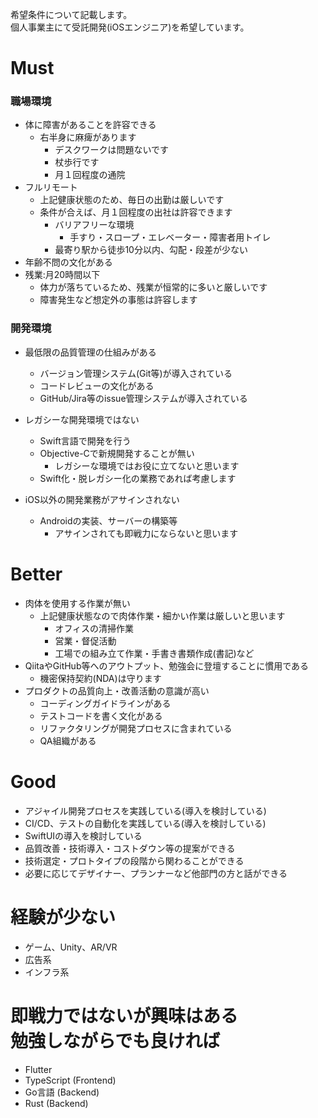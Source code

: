 希望条件について記載します。<br>
個人事業主にて受託開発(iOSエンジニア)を希望しています。

# Must

### 職場環境
- 体に障害があることを許容できる
  - 右半身に麻痺があります
    - デスクワークは問題ないです
    - 杖歩行です
    - 月１回程度の通院
- フルリモート
  - 上記健康状態のため、毎日の出勤は厳しいです
  - 条件が合えば、月１回程度の出社は許容できます
    - バリアフリーな環境
      - 手すり・スロープ・エレベーター・障害者用トイレ
    - 最寄り駅から徒歩10分以内、勾配・段差が少ない
- 年齢不問の文化がある
- 残業:月20時間以下
  - 体力が落ちているため、残業が恒常的に多いと厳しいです
  - 障害発生など想定外の事態は許容します

### 開発環境
- 最低限の品質管理の仕組みがある
  - バージョン管理システム(Git等)が導入されている
  - コードレビューの文化がある
  - GitHub/Jira等のissue管理システムが導入されている

- レガシーな開発環境ではない
  - Swift言語で開発を行う
  - Objective-Cで新規開発することが無い
    - レガシーな環境ではお役に立てないと思います
  - Swift化・脱レガシー化の業務であれば考慮します

- iOS以外の開発業務がアサインされない
  - Androidの実装、サーバーの構築等
    - アサインされても即戦力にならないと思います


# Better

- 肉体を使用する作業が無い
  - 上記健康状態なので肉体作業・細かい作業は厳しいと思います
    - オフィスの清掃作業
    - 営業・督促活動
    - 工場での組み立て作業・手書き書類作成(書記)など
- QiitaやGitHub等へのアウトプット、勉強会に登壇することに慣用である
  - 機密保持契約(NDA)は守ります
- プロダクトの品質向上・改善活動の意識が高い
  - コーディングガイドラインがある
  - テストコードを書く文化がある
  - リファクタリングが開発プロセスに含まれている
  - QA組織がある


# Good

- アジャイル開発プロセスを実践している(導入を検討している)
- CI/CD、テストの自動化を実践している(導入を検討している)
- SwiftUIの導入を検討している
- 品質改善・技術導入・コストダウン等の提案ができる
- 技術選定・プロトタイプの段階から関わることができる
- 必要に応じてデザイナー、プランナーなど他部門の方と話ができる
  

# 経験が少ない

- ゲーム、Unity、AR/VR
- 広告系
- インフラ系

# 即戦力ではないが興味はある<br>勉強しながらでも良ければ

- Flutter
- TypeScript (Frontend)
- Go言語 (Backend)
- Rust (Backend)
